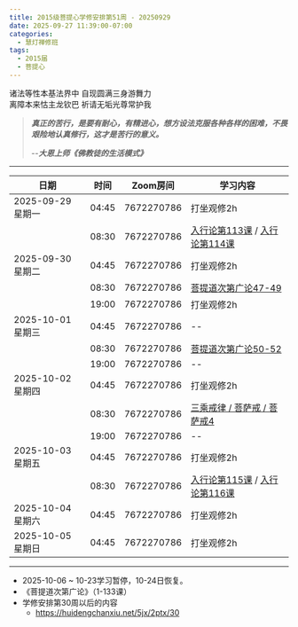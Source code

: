 ```yaml
---
title: 2015级菩提心学修安排第51周 - 20250929
date: 2025-09-27 11:39:00-07:00
categories:
  - 慧灯禅修班
tags:
  - 2015届
  - 菩提心
---
```

诸法等性本基法界中 自现圆满三身游舞力\
离障本来怙主龙钦巴 祈请无垢光尊常护我

> ***真正的苦行，是要有耐心，有精进心，想方设法克服各种各样的困难，不畏艰险地认真修行，这才是苦行的意义。***
>
> \--***大恩上师《佛教徒的生活模式》***

- - -

| 日期             | 时间    | Zoom房间     | 学习内容                                                                                                                                                                   |
| -------------- | ----- | ---------- | ---------------------------------------------------------------------------------------------------------------------------------------------------------------------- |
| 2025-09-29 星期一 | 04:45 | 7672270786 | 打坐观修2h                                                                                                                                                                 |
|                | 08:30 | 7672270786 | [入行论第113课](https://huidengchanxiu.net/refs/rxl/08#第一百一十三节课) / [入行论第114课](https://huidengchanxiu.net/refs/rxl/08#第一百一十四节课)                                                                                                               |
| 2025-09-30 星期二 | 04:45 | 7672270786 | 打坐观修2h                                                                                                                                                                 |
|                | 08:30 | 7672270786 | [菩提道次第广论47-49](https://box.hdcxb.net/%E7%A6%85%E4%BF%AE%E7%8F%AD/%E8%8F%A9%E6%8F%90%E9%81%93%E6%AC%A1%E7%AC%AC%E5%B9%BF%E8%AE%BA) |
|                | 19:00 | 7672270786 | 打坐观修2h                                                                                                                                                                   |
| 2025-10-01 星期三  | 04:45 | 7672270786 | --                                                                                                                                                                 |
|                | 08:30 | 7672270786 | [菩提道次第广论50-52](https://box.hdcxb.net/%E7%A6%85%E4%BF%AE%E7%8F%AD/%E8%8F%A9%E6%8F%90%E9%81%93%E6%AC%A1%E7%AC%AC%E5%B9%BF%E8%AE%BA) |
|                | 19:00 | 7672270786 | --                                                                                                                                                                 |
| 2025-10-02 星期四 | 04:45 | 7672270786 | 打坐观修2h                                                                                                                                                                 |
|                | 08:30 | 7672270786 | [三乘戒律 / 菩萨戒 / 菩萨戒4](https://www.huidengchanxiu.net/5jx/2ptx/37) |
|                | 19:00 | 7672270786 | \--                                                                                                                                                                    |
| 2025-10-03 星期五 | 04:45 | 7672270786 | 打坐观修2h                                                                                                                                                                 |
|                | 08:30 | 7672270786 | [入行论第115课](https://huidengchanxiu.net/refs/rxl/08#第一百一十五节课) / [入行论第116课](https://huidengchanxiu.net/refs/rxl/08#第一百一十六节课)                                                                                                              |
| 2025-10-04 星期六 | 04:45 | 7672270786 | 打坐观修2h                                                                                                                                                                 |
| 2025-10-05 星期日 | 04:45 | 7672270786 | 打坐观修2h                                                                                                                                                                 |

- - -
- 2025-10-06 ~ 10-23学习暂停，10-24日恢复。
- 《菩提道次第广论》（1-133课）
- 学修安排第30周以后的内容
  * <https://huidengchanxiu.net/5jx/2ptx/30>

